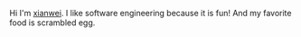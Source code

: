 Hi I'm [xianwei](https://github.com/Git-mind). I like software engineering because it is fun! And my favorite food is scrambled egg.